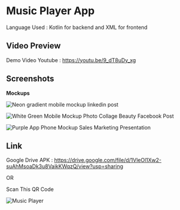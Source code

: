 # Music Player App

Language Used : Kotlin for backend and XML for frontend 



## Video Preview

Demo Video Youtube : https://youtu.be/9_dT8uDy_xg

## Screenshots

**Mockups**

![Neon gradient mobile mockup linkedin post ](https://user-images.githubusercontent.com/82487339/224571537-0b53dc2d-e7e1-4963-a495-9561f18c9a2e.jpg)


![White   Green Mobile Mockup Photo Collage Beauty Facebook Post](https://user-images.githubusercontent.com/82487339/224571553-ef5d5bf7-41fc-4263-bbd7-ace88b3ebe47.jpg)


![Purple App Phone Mockup Sales Marketing Presentation](https://user-images.githubusercontent.com/82487339/224571560-0b0b6785-8c96-4d18-a9e2-6f9dfb01a930.jpg)




##  Link

Google Drive APK : https://drive.google.com/file/d/1VleOl1Xw2-suAhMsoaDk3u8VaikKWqzQ/view?usp=sharing



OR

Scan This QR Code


![Music Player](https://user-images.githubusercontent.com/82487339/224571526-ad2df0b1-8e8b-439e-a259-f84669e1b798.png)


